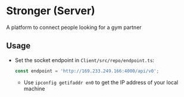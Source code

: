 # Stronger (Server)

A platform to connect people looking for a gym partner

## Usage

- Set the socket endpoint in `Client/src/repo/endpoint.ts`:

  ```ts
  const endpoint = 'http://169.233.249.166:4000/api/v0';
  ```

  - Use `ipconfig getifaddr en0` to get the IP address of your local machine
